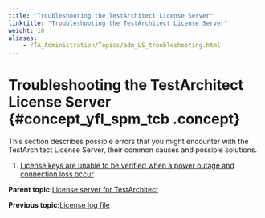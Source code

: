 ```yaml
--- 
title: "Troubleshooting the TestArchitect License Server"
linktitle: "Troubleshooting the TestArchitect License Server"
weight: 10
aliases: 
    - /TA_Administration/Topics/adm_LS_troubleshooting.html
---
```

# Troubleshooting the TestArchitect License Server {#concept_yfl_spm_tcb .concept}

This section describes possible errors that you might encounter with the TestArchitect License Server, their common causes and possible solutions.

1.  [License keys are unable to be verified when a power outage and connection loss occur](../../TA_Administration/Topics/adm_LS_troubleshooting_license_keys_not_validated.html)  


**Parent topic:**[License server for TestArchitect](../../TA_Administration/Topics/LS_TA_License_server.html)

**Previous topic:**[License log file](../../TA_Administration/Topics/adm_License_server_log_file.html)

